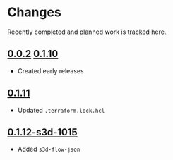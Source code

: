 # Changes
Recently completed and planned work is tracked here.

## [0.0.2](.) [0.1.10](.)
- Created early releases

## [0.1.11](.)
- Updated `.terraform.lock.hcl`

## [0.1.12-s3d-1015](.)
- Added `s3d-flow-json`
